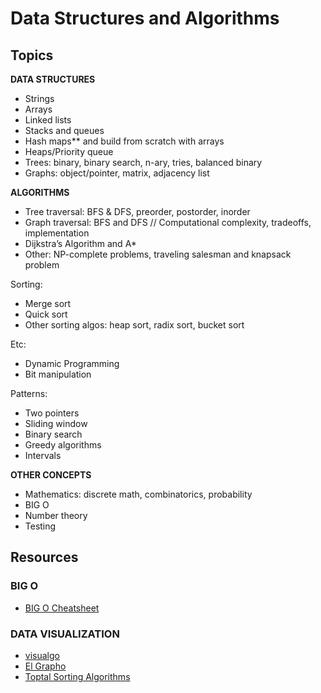 # Data Structures and Algorithms

## Topics

**DATA STRUCTURES**

- Strings
- Arrays
- Linked lists
- Stacks and queues
- Hash maps\*\* and build from scratch with arrays
- Heaps/Priority queue
- Trees: binary, binary search, n-ary, tries, balanced binary
- Graphs: object/pointer, matrix, adjacency list

**ALGORITHMS**

- Tree traversal: BFS & DFS, preorder, postorder, inorder
- Graph traversal: BFS and DFS // Computational complexity, tradeoffs, implementation
- Dijkstra’s Algorithm and A\*
- Other: NP-complete problems, traveling salesman and knapsack problem

Sorting:

- Merge sort
- Quick sort
- Other sorting algos: heap sort, radix sort, bucket sort

Etc:

- Dynamic Programming
- Bit manipulation

Patterns:

- Two pointers
- Sliding window
- Binary search
- Greedy algorithms
- Intervals

**OTHER CONCEPTS**

- Mathematics: discrete math, combinatorics, probability
- BIG O
- Number theory
- Testing

## Resources

### BIG O

- [BIG O Cheatsheet](https://www.bigocheatsheet.com/)

### DATA VISUALIZATION

- [visualgo](https://visualgo.net)
- [El Grapho](https://www.elgrapho.com/)
- [Toptal Sorting Algorithms](https://www.toptal.com/developers/sorting-algorithms)
